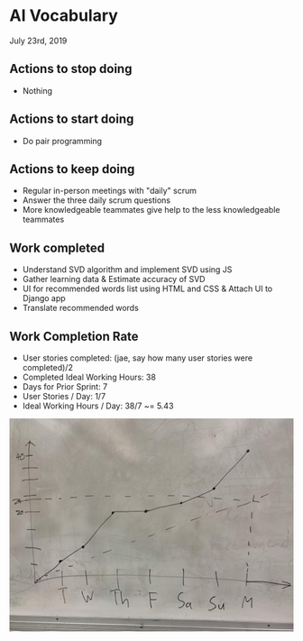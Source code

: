 # AI Vocabulary

July 23rd, 2019

## Actions to stop doing 

- Nothing

## Actions to start doing

- Do pair programming

## Actions to keep doing

- Regular in-person meetings with "daily" scrum
- Answer the three daily scrum questions
- More knowledgeable teammates give help to the less knowledgeable teammates

## Work completed 


- Understand SVD algorithm and implement SVD using JS
- Gather learning data & Estimate accuracy of SVD
- UI for recommended words list using HTML and CSS & Attach UI to Django app
- Translate recommended words


## Work Completion Rate
- User stories completed: (jae, say how many user stories were completed)/2
- Completed Ideal Working Hours: 38
- Days for Prior Sprint: 7
- User Stories / Day: 1/7
- Ideal Working Hours / Day: 38/7 ~= 5.43

![burnupChart](./image0.jpg)
